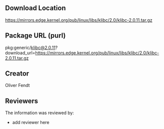 ## Download Location

https://mirrors.edge.kernel.org/pub/linux/libs/klibc/2.0/klibc-2.0.11.tar.gz

## Package URL (purl)

pkg:generic/klibc@2.0.11?download_url=https://mirrors.edge.kernel.org/pub/linux/libs/klibc/2.0/klibc-2.0.11.tar.gz

## Creator

Oliver Fendt

## Reviewers

The information was reviewed by:

* add reviewer here
